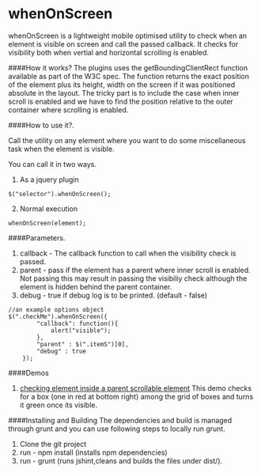 whenOnScreen
====

whenOnScreen is a lightweight mobile optimised utility to check when an element is visible on screen and call the passed callback. It checks for visibility both when vertial and horizontal scrolling is enabled.

####How it works?
The plugins uses the getBoundingClientRect function available as part of the W3C spec. The function returns the exact position of the element plus its height, width on the screen if it was positioned absolute in the layout. The tricky part is to include the case when inner scroll is enabled and we have to find the position relative to the outer container where scrolling is enabled.


####How to use it?.

Call the utility on any element where you want to do some miscellaneous task when the element is visible.

You can call it in two ways.
1. As a jquery plugin
```
$("selector").whenOnScreen();
```

2. Normal execution 
```
whenOnScreen(element);
```


####Parameters.
1. callback - The callback function to call when the visibility check is passed.
2. parent - pass if the element has a parent where inner scroll is enabled. Not passing this may result in passing the visibiliy check although the element is hidden behind the parent container.
3. debug - true if debug log is to be printed. (default - false)
 
```
//an example options object
$(".checkMe").whenOnScreen({
		"callback": function(){
			alert("visible");
		},
		"parent" : $(".itemS")[0],
		"debug" : true
	});
```

####Demos
1. [checking element inside a parent scrollable element](http://agaase.github.io/webpages/imgr/demos/demo1.html)
This demo checks for a box (one in red at bottom right) among the grid of boxes and turns it green once its visible.

####Installing and Building
 The dependencies and build is managed through grunt and you can use following steps to locally run grunt.
 
1. Clone the git project
2. run - npm install (installs npm dependencies)
3. run - grunt (runs jshint,cleans and builds the files under dist/).
